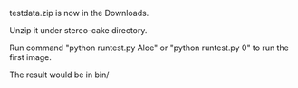 

testdata.zip is now in the Downloads.

Unzip it under stereo-cake directory.<br/>

Run command "python runtest.py Aloe" or "python runtest.py 0" to run the first image. <br/>

The result would be in bin/

